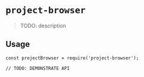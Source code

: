# `project-browser`

> TODO: description

## Usage

```
const projectBrowser = require('project-browser');

// TODO: DEMONSTRATE API
```
